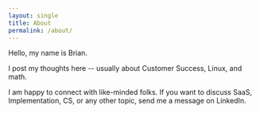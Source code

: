 ```yaml
---
layout: single
title: About
permalink: /about/
---
```



Hello, my name is Brian.

I post my thoughts here -- usually about Customer Success, Linux, and math.

I am happy to connect with like-minded folks. If you want to discuss SaaS, Implementation, CS, or any other topic, send me a message on LinkedIn.
